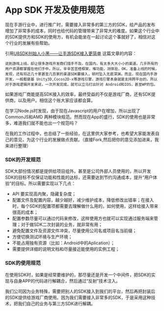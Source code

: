 # App SDK 开发及使用规范

现在手游行业中，进行推广时，需要接入非常多的第三方的SDK，给产品的发布增加了非常多的成本，同时也给代码的管理带来了非常大的难度。如果这个行业中的SDK提供方和SDK的使用方，有机会能坐在一起讨论这个事就好了，相信对这个行业的发展有些帮助。

引用[U8SDK创始人小黑——让手游SDK接入更简单](http://game.people.com.cn/n/2015/0720/c213917-27330656.html) 这篇文章的内容：

`
说到游戏上线，却让很多游戏开发商们措手不及。在国内，有太多大大小小的渠道，几乎所有的用户资源都掌握在他们手中。所以，辛辛苦苦搭框架，堆功能，测体验，OK，准备上线的时候，发现，还有将近几十家甚至几百家的渠道SDK要接入，顿时坠入无底深渊。而且，现在国内手游开发，一般都是基 Unity3D,Cocos2D-x等游戏引擎，游戏引擎本身就是支持跨平台的，所以对于游戏逻辑开发来说，一次开发完成，就可以立马打出针对 Android和IOS，甚至WP的包。
`

如果游戏厂商能提高SDK接入的效率，最终受益的不仅是游戏厂商，还有SDK提供商，以及用户。相信这个账大家应该都会算。

在学习Node.js时发现，由于现在Javascript的用户在增加，所以出现了CommonJS和AMD 两种模块规范。然而现在App的盛行，SDK的使用也是非常多，难道我们就不能也出一个规范吗？


在我的工作过程中，也总结了一些经验，在这里供大家参考，也希望大家能发表自己的意见，为这个行业的发展做点贡献。（直接Fork,然后把你的意见添加进来，我来进行整理）

### SDK的开发规范

SDK大部份情况都是提供给项目组外，甚至是公司外部人员使用的，所以开发SDK的目标不仅保证功能和性能的达标，还需要达到节约沟通成本，提升“用户体验”的目标。所以需要实现以下几点：

* API 要实现高内聚，隐藏复杂度；
* 配置文件及配置内容，越少越好，减少维护成本，降低修改出错率；在接入时，每个SDK的配置项都需要去理解做什么用的，如何使用，这样给接入带来很高的成本；
* 配置参数尽量可以通过代码来修改，这样使用方也就可以实现通过服务端来管理；对于做SDK二次封装的业务，就非常有用；
* 避免配置文件及资源文件冲突，尽量使用公司名或项目名当前缀；
* 方便切换测试环境与生产环境；
* 不能占用独有资源（比如：Android中的Aplication）；
* 需要提供详细的说明文档和尽量接近能使用的实例工程；

### SDK的使用规范

在使用SDK时，如果是经常要维护的，那尽量还是开发一个中间件，把SDK的实现与自身APP的代码进行解耦合，然后通过“反射”技术注入。

我们公司因为业务特殊，需要把别人的SDK接入到我们的平台，然后再把封装后的SDK提供给游戏厂商使用。因为我们需要接入非常多的SDK，于是采用这种技术，把我们自己的业务与第三方SDK进行解耦。